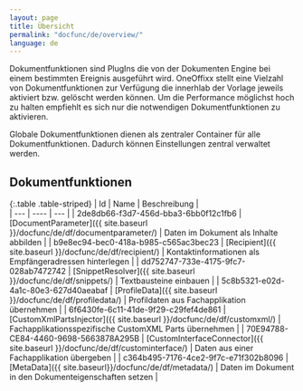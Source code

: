 ```yaml
---
layout: page
title: Übersicht
permalink: "docfunc/de/overview/"
language: de
---
```


Dokumentfunktionen sind PlugIns die von der Dokumenten Engine bei einem bestimmten Ereignis ausgeführt wird. OneOffixx stellt eine Vielzahl von Dokumentfunktionen zur Verfügung die innerhlab der Vorlage jeweils aktiviert bzw. gelöscht werden können. Um die Performance möglichst hoch zu halten empfiehlt es sich nur die notwendigen Dokumentfunktionen zu aktivieren. 

Globale Dokumentfunktionen dienen als zentraler Container für alle Dokumentfunktionen. Dadurch können Einstellungen zentral verwaltet werden.

## Dokumentfunktionen 

{:.table .table-striped}
| Id  | Name | Beschreibung |                      
| --- | ---- | --- |
| 2de8db66-f3d7-456d-bba3-6bb0f12c1fb6 | [DocumentParameter]({{ site.baseurl }}/docfunc/de/df/documentparameter/) | Daten im Dokument als Inhalte abbilden |
| b9e8ec94-bec0-418a-b985-c565ac3bec23 | [Recipient]({{ site.baseurl }}/docfunc/de/df/recipient/) | Kontaktinformationen als Empfängeradressen hinterlegen |
| dd752747-733e-4175-9fc7-028ab7472742 | [SnippetResolver]({{ site.baseurl }}/docfunc/de/df/snippets/) | Textbausteine einbauen |
| 5c8b5321-e02d-4a1c-80e3-627d40aeabaf | [ProfileData]({{ site.baseurl }}/docfunc/de/df/profiledata/) | Profildaten aus Fachapplikation übernehmen |
| 6f6430fe-6c11-41de-9f29-c29fef4de861 | [CustomXmlPartsInjector]({{ site.baseurl }}/docfunc/de/df/customxml/) | Fachapplikationsspezifische CustomXML Parts übernehmen |
| 70E94788-CE84-4460-9698-5663878A295B | [CustomInterfaceConnector]({{ site.baseurl }}/docfunc/de/df/custominterface/) | Daten aus einer Fachapplikation übergeben |
| c364b495-7176-4ce2-9f7c-e71f302b8096 | [MetaData]({{ site.baseurl}}/docfunc/de/df/metadata/) | Daten im Dokument in den Dokumenteigenschaften setzen |

 